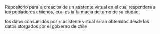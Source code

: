 Repositorio para la creacion de un asistente virtual en el cual respondera a los pobladores chilenos, cual es la farmacia de turno de su ciudad.

los datos consumidos por el asistente virtual seran obtenidos desde los datos otorgados por el gobierno de chile
